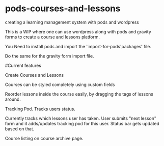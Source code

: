 # pods-courses-and-lessons
creating a learning management system with pods and wordpress

This is a WIP where one can use wordpress along with pods and gravity forms to create a course and lessons platform.

You Need to install pods and import the 'import-for-pods'packages' file. 

Do the same for the gravity form import file.

#Current features

Create Courses and Lessons

Courses can be styled completely using custom fields

Reorder lessons inside the course easily, by dragging the tags of lessons around.

Tracking Pod. Tracks users status. 

Currently tracks which lessons user has taken.
User submits "next lesson" form and it adds/updates tracking pod for this user.
Status bar gets updated based on that.

Course listing on course archive page.
